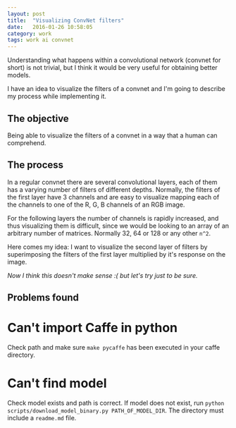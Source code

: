 ```yaml
---
layout: post
title:  "Visualizing ConvNet filters"
date:   2016-01-26 10:58:05
category: work
tags: work ai convnet
---
```


Understanding what happens within a convolutional network (convnet for short) is not trivial, but I think it would be very useful for obtaining better models.

I have an idea to visualize the filters of a convnet and I'm going to describe my process while implementing it.

## The objective

Being able to visualize the filters of a convnet in a way that a human can comprehend.

## The process

In a regular convnet there are several convolutional layers, each of them has a varying number of filters of different depths. Normally, the filters of the first layer have 3 channels and are easy to visualize mapping each of the channels to one of the R, G, B channels of an RGB image.

For the following layers the number of channels is rapidly increased, and thus visualizing them is difficult, since we would be looking to an array of an arbitrary number of matrices. Normally 32, 64 or 128 or any other `n^2`.

Here comes my idea: I want to visualize the second layer of filters by superimposing the filters of the first layer multiplied by it's response on the image.

*Now I think this doesn't make sense :( but let's try just to be sure.*

## Problems found

# Can't import Caffe in python

Check path and make sure `make pycaffe` has been executed in your caffe directory.

# Can't find model

Check model exists and path is correct. If model does not exist, run `python scripts/download_model_binary.py PATH_OF_MODEL_DIR`. The directory must include a `readme.md` file.


